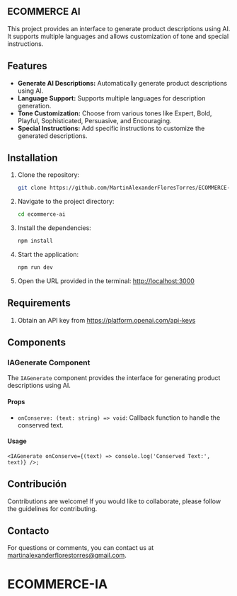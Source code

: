 ## ECOMMERCE AI

This project provides an interface to generate product descriptions using AI. It supports multiple languages and allows customization of tone and special instructions.

## Features

- **Generate AI Descriptions:** Automatically generate product descriptions using AI.
- **Language Support:** Supports multiple languages for description generation.
- **Tone Customization:** Choose from various tones like Expert, Bold, Playful, Sophisticated, Persuasive, and Encouraging.
- **Special Instructions:** Add specific instructions to customize the generated descriptions.

## Installation

1. Clone the repository:
    ```bash
    git clone https://github.com/MartinAlexanderFloresTorres/ECOMMERCE-IA
    ```
2. Navigate to the project directory:
    ```bash
    cd ecommerce-ai
    ```
3. Install the dependencies:
    ```bash
    npm install
    ```
4. Start the application:
    ```bash
    npm run dev
    ```
5. Open the URL provided in the terminal:
    [http://localhost:3000](http://localhost:3000)

## Requirements

1. Obtain an API key from https://platform.openai.com/api-keys

## Components

### IAGenerate Component

The `IAGenerate` component provides the interface for generating product descriptions using AI.

#### Props

- `onConserve: (text: string) => void`: Callback function to handle the conserved text.

#### Usage

```tsx
<IAGenerate onConserve={(text) => console.log('Conserved Text:', text)} />;
```

## Contribución

Contributions are welcome! If you would like to collaborate, please follow the guidelines for contributing.


## Contacto

For questions or comments, you can contact us at [martinalexanderflorestorres@gmail.com](mailto:martinalexanderflorestorres@gmail.com).
# ECOMMERCE-IA
